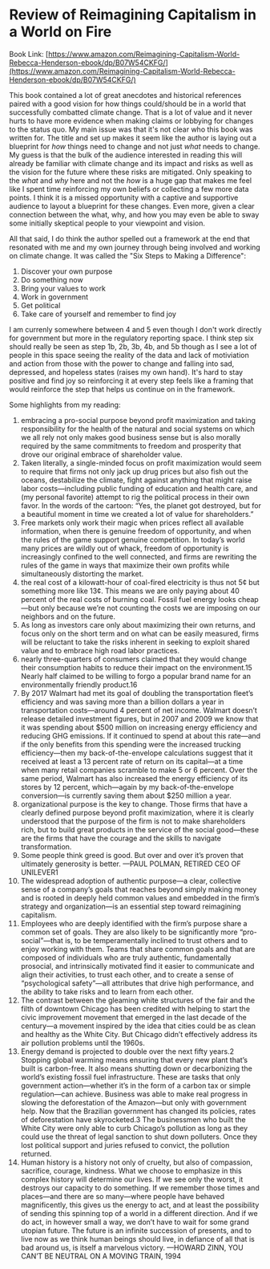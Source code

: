 
# Review of Reimagining Capitalism in a World on Fire 
Book Link: [https://www.amazon.com/Reimagining-Capitalism-World-Rebecca-Henderson-ebook/dp/B07W54CKFG/](https://www.amazon.com/Reimagining-Capitalism-World-Rebecca-Henderson-ebook/dp/B07W54CKFG/)

This book contained a lot of great anecdotes and historical references paired with a good vision for how things could/should be in a world that successfully combatted climate change. That is a lot of value and it never hurts to have more evidence when making claims or lobbying for changes to the status quo. My main issue was that it's not clear who this book was written for. The title and set up makes it seem like the author is laying out a blueprint for *how* things need to change and not just *what* needs to change. My guess is that the bulk of the audience interested in reading this will already be familiar with climate change and its impact and risks as well as the vision for the future where these risks are mitigated. Only speaking to the *what* and *why* here and not the *how* is a huge gap that makes me feel like I spent time reinforcing my own beliefs or collecting a few more data points. I think it is a missed opportunity with a captive and supportive audience to layout a blueprint for these changes. Even more, given a clear connection between the what, why, and how you may even be able to sway some initially skeptical people to your viewpoint and vision. 

All that said, I do think the author spelled out a framework at the end that resonated with me and my own journey through being involved and working on climate change. It was called the "Six Steps to Making a Difference":

1. Discover your own purpose
2. Do something now
3. Bring your values to work
4. Work in government
5. Get political
6. Take care of yourself and remember to find joy

I am currenly somewhere between 4 and 5 even though I don't work directly for government but more in the regulatory reporting space. I think step six should really be seen as step 1b, 2b, 3b, 4b, and 5b though as I see a lot of people in this space seeing the reality of the data and lack of motiviation and action from those with the power to change and falling into sad, depressed, and hopeless states (raises my own hand). It's hard to stay positive and find joy so reinforcing it at every step feels like a framing that would reinforce the step that helps us continue on in the framework. 

Some highlights from my reading:
1. embracing a pro-social purpose beyond profit maximization and taking responsibility for the health of the natural and social systems on which we all rely not only makes good business sense but is also morally required by the same commitments to freedom and prosperity that drove our original embrace of shareholder value.
2. Taken literally, a single-minded focus on profit maximization would seem to require that firms not only jack up drug prices but also fish out the oceans, destabilize the climate, fight against anything that might raise labor costs—including public funding of education and health care, and (my personal favorite) attempt to rig the political process in their own favor. In the words of the cartoon: “Yes, the planet got destroyed, but for a beautiful moment in time we created a lot of value for shareholders.”
3. Free markets only work their magic when prices reflect all available information, when there is genuine freedom of opportunity, and when the rules of the game support genuine competition. In today’s world many prices are wildly out of whack, freedom of opportunity is increasingly confined to the well connected, and firms are rewriting the rules of the game in ways that maximize their own profits while simultaneously distorting the market.
4. the real cost of a kilowatt-hour of coal-fired electricity is thus not 5¢ but something more like 13¢. This means we are only paying about 40 percent of the real costs of burning coal. Fossil fuel energy looks cheap—but only because we’re not counting the costs we are imposing on our neighbors and on the future.
5. As long as investors care only about maximizing their own returns, and focus only on the short term and on what can be easily measured, firms will be reluctant to take the risks inherent in seeking to exploit shared value and to embrace high road labor practices.
6. nearly three-quarters of consumers claimed that they would change their consumption habits to reduce their impact on the environment.15 Nearly half claimed to be willing to forgo a popular brand name for an environmentally friendly product.16
7. By 2017 Walmart had met its goal of doubling the transportation fleet’s efficiency and was saving more than a billion dollars a year in transportation costs—around 4 percent of net income. Walmart doesn’t release detailed investment figures, but in 2007 and 2009 we know that it was spending about $500 million on increasing energy efficiency and reducing GHG emissions. If it continued to spend at about this rate—and if the only benefits from this spending were the increased trucking efficiency—then my back-of-the-envelope calculations suggest that it received at least a 13 percent rate of return on its capital—at a time when many retail companies scramble to make 5 or 6 percent. Over the same period, Walmart has also increased the energy efficiency of its stores by 12 percent, which—again by my back-of-the-envelope conversion—is currently saving them about $250 million a year.
8. organizational purpose is the key to change. Those firms that have a clearly defined purpose beyond profit maximization, where it is clearly understood that the purpose of the firm is not to make shareholders rich, but to build great products in the service of the social good—these are the firms that have the courage and the skills to navigate transformation.
9. Some people think greed is good. But over and over it’s proven that ultimately generosity is better. —PAUL POLMAN, RETIRED CEO OF UNILEVER1
10. The widespread adoption of authentic purpose—a clear, collective sense of a company’s goals that reaches beyond simply making money and is rooted in deeply held common values and embedded in the firm’s strategy and organization—is an essential step toward reimagining capitalism.
11. Employees who are deeply identified with the firm’s purpose share a common set of goals. They are also likely to be significantly more “pro-social”—that is, to be temperamentally inclined to trust others and to enjoy working with them. Teams that share common goals and that are composed of individuals who are truly authentic, fundamentally prosocial, and intrinsically motivated find it easier to communicate and align their activities, to trust each other, and to create a sense of “psychological safety”—all attributes that drive high performance, and the ability to take risks and to learn from each other.
12. The contrast between the gleaming white structures of the fair and the filth of downtown Chicago has been credited with helping to start the civic improvement movement that emerged in the last decade of the century—a movement inspired by the idea that cities could be as clean and healthy as the White City. But Chicago didn’t effectively address its air pollution problems until the 1960s.
13. Energy demand is projected to double over the next fifty years.2 Stopping global warming means ensuring that every new plant that’s built is carbon-free. It also means shutting down or decarbonizing the world’s existing fossil fuel infrastructure. These are tasks that only government action—whether it’s in the form of a carbon tax or simple regulation—can achieve. Business was able to make real progress in slowing the deforestation of the Amazon—but only with government help. Now that the Brazilian government has changed its policies, rates of deforestation have skyrocketed.3 The businessmen who built the White City were only able to curb Chicago’s pollution as long as they could use the threat of legal sanction to shut down polluters. Once they lost political support and juries refused to convict, the pollution returned.
14. Human history is a history not only of cruelty, but also of compassion, sacrifice, courage, kindness. What we choose to emphasize in this complex history will determine our lives. If we see only the worst, it destroys our capacity to do something. If we remember those times and places—and there are so many—where people have behaved magnificently, this gives us the energy to act, and at least the possibility of sending this spinning top of a world in a different direction. And if we do act, in however small a way, we don’t have to wait for some grand utopian future. The future is an infinite succession of presents, and to live now as we think human beings should live, in defiance of all that is bad around us, is itself a marvelous victory. —HOWARD ZINN, YOU CAN’T BE NEUTRAL ON A MOVING TRAIN, 1994
